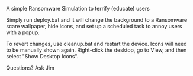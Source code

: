A simple Ransomware Simulation to terrify (educate) users
 
Simply run deploy.bat and it will change the background to a Ransomware scare wallpaper, hide icons, 
and set up a scheduled task to annoy users with a popup.

To revert changes, use cleanup.bat and restart the device. Icons will need to be manually shown again.
Right-click the desktop, go to View, and then select "Show Desktop Icons".

Questions? Ask Jim
